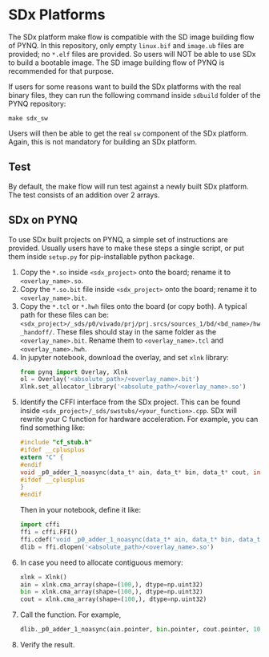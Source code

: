 # SDx Platforms

The SDx platform make flow is compatible with the SD image building flow of
PYNQ. In this repository, only empty `linux.bif` and `image.ub` files are 
provided; no `*.elf` files are provided.
So users will NOT be able to use SDx to build a bootable image. 
The SD image building flow of PYNQ is recommended for that purpose.

If users for some reasons want to build the SDx platforms with the 
real binary files, they can run the following command inside `sdbuild` 
folder of the PYNQ repository:

```shell
make sdx_sw
```

Users will then be able to get the real `sw` component of the SDx 
platform. Again, this is not mandatory for building an SDx platform.

## Test

By default, the make flow will run test against a newly built SDx platform.
The test consists of an addition over 2 arrays.

## SDx on PYNQ

To use SDx built projects on PYNQ, a simple set of instructions are provided.
Usually users have to make these steps a single script, or put them inside 
`setup.py` for pip-installable python package.

1. Copy the `*.so` inside `<sdx_project>` onto the board; 
   rename it to `<overlay_name>.so`.
2. Copy the `*.so.bit` file inside `<sdx_project>` onto the board; 
   rename it to `<overlay_name>.bit`.
3. Copy the `*.tcl` or `*.hwh` files onto the board (or copy both). 
   A typical path for these files can be:
   `<sdx_project>/_sds/p0/vivado/prj/prj.srcs/sources_1/bd/<bd_name>/hw_handoff/`.
   These files should stay in the same folder as the `<overlay_name>.bit`. 
   Rename them to `<overlay_name>.tcl` and `<overlay_name>.hwh`.
4. In jupyter notebook, download the overlay, and set `xlnk` library:
   ```python
   from pynq import Overlay, Xlnk
   ol = Overlay('<absolute_path>/<overlay_name>.bit')
   Xlnk.set_allocator_library('<absolute_path>/<overlay_name>.so')
   ```
5. Identify the CFFI interface from the SDx project. This can be found inside
   `<sdx_project>/_sds/swstubs/<your_function>.cpp`. SDx will rewrite your
   C function for hardware acceleration. For example, you can find something 
   like:
   ```c
   #include "cf_stub.h"
   #ifdef __cplusplus
   extern "C" {
   #endif
   void _p0_adder_1_noasync(data_t* ain, data_t* bin, data_t* cout, int N);
   #ifdef __cplusplus
   }
   #endif
   ```
   Then in your notebook, define it like:
   ```python
   import cffi
   ffi = cffi.FFI()
   ffi.cdef("void _p0_adder_1_noasync(data_t* ain, data_t* bin, data_t* cout, int N);")
   dlib = ffi.dlopen('<absolute_path>/<overlay_name>.so')
   ```
6. In case you need to allocate contiguous memory:
   ```python
   xlnk = Xlnk()
   ain = xlnk.cma_array(shape=(100,), dtype=np.uint32)
   bin = xlnk.cma_array(shape=(100,), dtype=np.uint32)
   cout = xlnk.cma_array(shape=(100,), dtype=np.uint32)
   ```
7. Call the function. For example,
   ```python
   dlib._p0_adder_1_noasync(ain.pointer, bin.pointer, cout.pointer, 100)
   ```
8. Verify the result.
